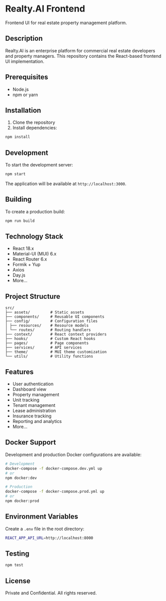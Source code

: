 # Realty.AI Frontend

Frontend UI for real estate property management platform.

## Description

Realty.AI is an enterprise platform for commercial real estate developers and property managers. This repository contains the React-based frontend UI implementation.

## Prerequisites

- Node.js
- npm or yarn

## Installation

1. Clone the repository
2. Install dependencies:

```sh
npm install
```

## Development

To start the development server:

```sh
npm start
```

The application will be available at `http://localhost:3000`.

## Building

To create a production build:
```sh
npm run build
```

## Technology Stack

- React 18.x
- Material-UI (MUI) 6.x
- React Router 6.x
- Formik + Yup
- Axios
- Day.js
- More...

## Project Structure
```
src/
├── assets/         # Static assets
├── components/     # Reusable UI components
├── config/         # Configuration files
│ ├── resources/    # Resource models
│ └── routes/       # Routing handlers
├── context/        # React context providers
├── hooks/          # Custom React hooks
├── pages/          # Page components
├── services/       # API services
├── theme/          # MUI theme customization
└── utils/          # Utility functions
```

## Features
- User authentication
- Dashboard view
- Property management
- Unit tracking
- Tenant management
- Lease administration
- Insurance tracking
- Reporting and analytics
- More...

## Docker Support

Development and production Docker configurations are available:

```sh
# Development
docker-compose -f docker-compose.dev.yml up
# or
npm docker:dev

# Production
docker-compose -f docker-compose.prod.yml up
# or
npm docker:prod
```

## Environment Variables
Create a `.env` file in the root directory:
```sh
REACT_APP_API_URL=http://localhost:8000
```

## Testing
```sh
npm test
```

## License

Private and Confidential. All rights reserved.
